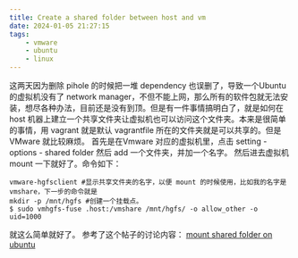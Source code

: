 ```yaml
---
title: Create a shared folder between host and vm
date: 2024-01-05 21:27:15
tags:
    - vmware
    - ubuntu
    - linux
---
```

这两天因为删除 pihole 的时候把一堆 dependency 也误删了，导致一个Ubuntu 的虚拟机没有了 network manager，不但不能上网，那么所有的软件包就无法安装，想尽各种办法，目前还是没有到顶。但是有一件事情搞明白了，就是如何在 host 机器上建立一个共享文件夹让虚拟机也可以访问这个文件夹。本来是很简单的事情，用 vagrant 就是默认 vagrantfile 所在的文件夹就是可以共享的。但是 VMware 就比较麻烦。
首先是在Vmware 对应的虚拟机里，点击 setting - options - shared folder 然后 add 一个文件夹，并加一个名字。
然后进去虚拟机 mount 一下就好了。命令如下：
```
vmware-hgfsclient #显示共享文件夹的名字，以便 mount 的时候使用，比如我的名字是 vmshare，下一步的命令就是
mkdir -p /mnt/hgfs #创建一个挂载点。
$ sudo vmhgfs-fuse .host:/vmshare /mnt/hgfs/ -o allow_other -o uid=1000

```
就这么简单就好了。
参考了这个帖子的讨论内容：
[mount shared folder on ubuntu](https://askubuntu.com/questions/29284/how-do-i-mount-shared-folders-in-ubuntu-using-vmware-tools)
